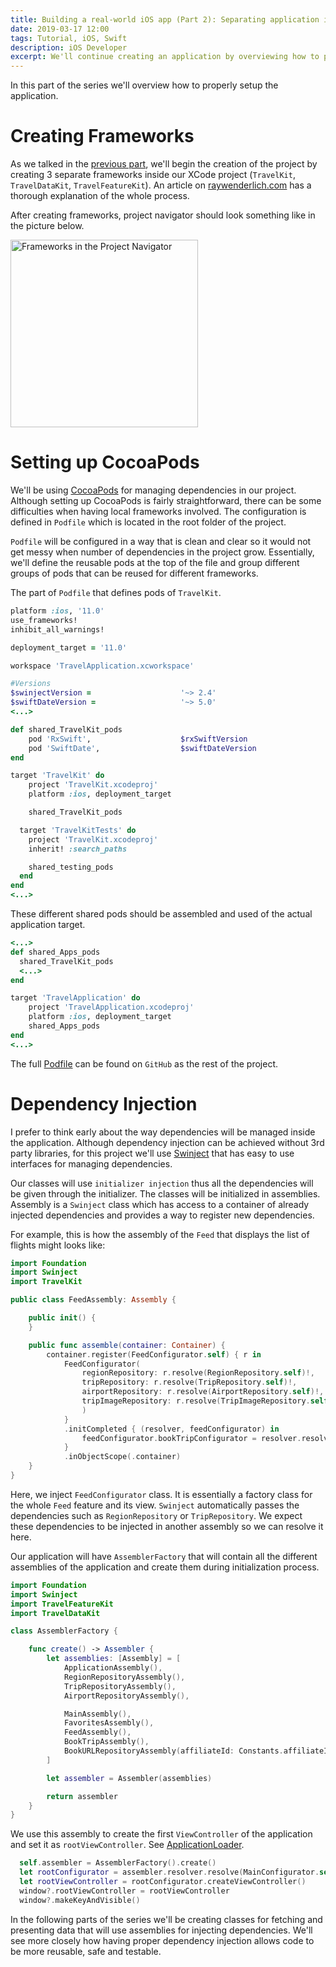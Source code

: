 ```yaml
---
title: Building a real-world iOS app (Part 2): Separating application into frameworks
date: 2019-03-17 12:00
tags: Tutorial, iOS, Swift
description: iOS Developer
excerpt: We'll continue creating an application by overviewing how to properly setup the application.
---
```


In this part of the series we'll overview how to properly setup the application.

# Creating Frameworks

As we talked in the [previous part](/posts/2019-03-11-aerogami_series_part_1), we'll begin the creation of the project by creating 3 separate frameworks inside our XCode project (`TravelKit`, `TravelDataKit`, `TravelFeatureKit`). An article on [raywenderlich.com](https://www.raywenderlich.com/5109-creating-a-framework-for-ios) has a thorough explanation of the whole process.

After creating frameworks, project navigator should look something like in the picture below.

<img src="/images/aerogami-tutorial/part2/project_frameworks.png" alt="Frameworks in the Project Navigator" width="300"/>

# Setting up CocoaPods

We'll be using [CocoaPods](https://cocoapods.org) for managing dependencies in our project. Although setting up CocoaPods is fairly straightforward, there can be some difficulties when having local frameworks involved. The configuration is defined in `Podfile` which is located in the root folder of the project.

`Podfile` will be configured in a way that is clean and clear so it would not get messy when number of dependencies in the project grow. Essentially, we'll define the reusable pods at the top of the file and group different groups of pods that can be reused for different frameworks.

The part of `Podfile` that defines pods of `TravelKit`.

```ruby
platform :ios, '11.0'
use_frameworks!
inhibit_all_warnings!

deployment_target = '11.0'

workspace 'TravelApplication.xcworkspace'

#Versions
$swinjectVersion =                    '~> 2.4'
$swiftDateVersion =                   '~> 5.0'
<...>

def shared_TravelKit_pods
    pod 'RxSwift',                    $rxSwiftVersion
    pod 'SwiftDate',                  $swiftDateVersion
end

target 'TravelKit' do
    project 'TravelKit.xcodeproj'
    platform :ios, deployment_target

    shared_TravelKit_pods

  target 'TravelKitTests' do
    project 'TravelKit.xcodeproj'
    inherit! :search_paths

    shared_testing_pods
  end
end
<...>
```

These different shared pods should be assembled and used of the actual application target.

```ruby
<...>
def shared_Apps_pods
  shared_TravelKit_pods
  <...>
end

target 'TravelApplication' do
    project 'TravelApplication.xcodeproj'
    platform :ios, deployment_target
    shared_Apps_pods
end
<...>
```

The full [Podfile](https://github.com/staskus/aerogami-ios/blob/master/Podfile) can be found on `GitHub` as the rest of the project.

# Dependency Injection

I prefer to think early about the way dependencies will be managed inside the application. Although dependency injection can be achieved without 3rd party libraries, for this project we'll use [Swinject](https://github.com/Swinject/Swinject) that has easy to use interfaces for managing dependencies.

Our classes will use `initializer injection` thus all the dependencies will be given through the initializer. The classes will be initialized in assemblies. Assembly is a `Swinject` class which has access to a container of already injected dependencies and provides a way to register new dependencies.

For example, this is how the assembly of the `Feed` that displays the list of flights might looks like:

```swift
import Foundation
import Swinject
import TravelKit

public class FeedAssembly: Assembly {

    public init() {
    }

    public func assemble(container: Container) {
        container.register(FeedConfigurator.self) { r in
            FeedConfigurator(
                regionRepository: r.resolve(RegionRepository.self)!,
                tripRepository: r.resolve(TripRepository.self)!,
                airportRepository: r.resolve(AirportRepository.self)!,
                tripImageRepository: r.resolve(TripImageRepository.self)!
                )
            }
            .initCompleted { (resolver, feedConfigurator) in
                feedConfigurator.bookTripConfigurator = resolver.resolve(BookTripConfigurator.self)!
            }
            .inObjectScope(.container)
    }
}
```

Here, we inject `FeedConfigurator` class. It is essentially a factory class for the whole `Feed` feature and its view. `Swinject` automatically passes the dependencies such as `RegionRepository` or `TripRepository`. We expect these dependencies to be injected in another assembly so we can resolve it here.

Our application will have `AssemblerFactory` that will contain all the different assemblies of the application and create them during initialization process.

```swift
import Foundation
import Swinject
import TravelFeatureKit
import TravelDataKit

class AssemblerFactory {

    func create() -> Assembler {
        let assemblies: [Assembly] = [
            ApplicationAssembly(),
            RegionRepositoryAssembly(),
            TripRepositoryAssembly(),
            AirportRepositoryAssembly(),

            MainAssembly(),
            FavoritesAssembly(),
            FeedAssembly(),
            BookTripAssembly(),
            BookURLRepositoryAssembly(affiliateId: Constants.affiliateId)
        ]

        let assembler = Assembler(assemblies)

        return assembler
    }
}
```

We use this assembly to create the first `ViewController` of the application and set it as `rootViewController`. See [ApplicationLoader](https://github.com/staskus/aerogami-ios/blob/master/TravelApplication/Application/ApplicationLoader.swift).

```swift
  self.assembler = AssemblerFactory().create()
  let rootConfigurator = assembler.resolver.resolve(MainConfigurator.self)!
  let rootViewController = rootConfigurator.createViewController()
  window?.rootViewController = rootViewController
  window?.makeKeyAndVisible()
```

In the following parts of the series we'll be creating classes for fetching and presenting data that will use assemblies for injecting dependencies. We'll see more closely how having proper dependency injection allows code to be more reusable, safe and testable.
